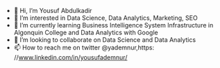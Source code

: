 - 👋 Hi, I’m Yousuf Abdulkadir
- 👀 I’m interested in Data Science, Data Analytics, Marketing, SEO
- 🌱 I’m currently learning Business Intelligence System Infrastructure in Algonquin College and Data Analytics with Google
- 💞️ I’m looking to collaborate on Data Science and Data Analytics
- 📫 How to reach me on twitter @yademnur,https: //www.linkedin.com/in/yousufademnur/ 

<!---
abdu0413/abdu0413 is a ✨ special ✨ repository because its `README.md` (this file) appears on your GitHub profile.
You can click the Preview link to take a look at your changes.
--->
